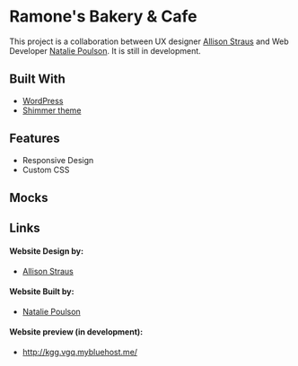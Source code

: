 # Ramone's Bakery & Cafe
This project is a collaboration between UX designer [Allison Straus](https://www.allisonstraus.com/) and Web Developer [Natalie Poulson](https://github.com/natalie-poulson). It is still in development. 

## Built With
* [WordPress](https://wordpress.org/)
* [Shimmer theme](https://support.almondandwhite.com/theme-documentation/shimmer-theme/)

## Features
* Responsive Design
* Custom CSS

## Mocks

## Links
#### Website Design by: 
* [Allison Straus](https://www.allisonstraus.com/)

#### Website Built by:
* [Natalie Poulson](https://github.com/natalie-poulson)

#### Website preview (in development):
* http://kgg.vgq.mybluehost.me/
